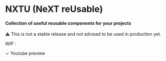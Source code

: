 # NXTU (NeXT reUsable)
#### Collection of useful reusable components for your projects

⚠️ This is not a stable release and not advised to be used in production yet.

WIP :

✓ Youtube preview